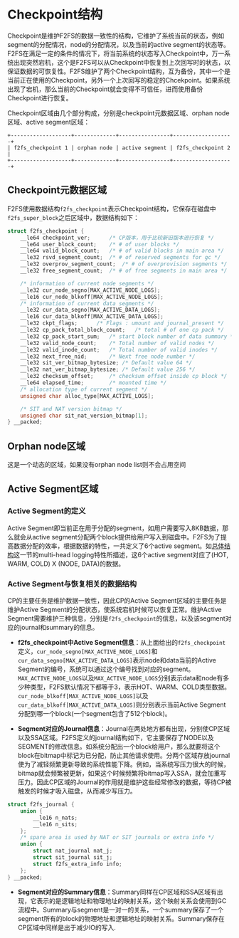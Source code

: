 # Checkpoint结构
Checkpoint是维护F2FS的数据一致性的结构，它维护了系统当前的状态，例如segment的分配情况，node的分配情况，以及当前的active segment的状态等。F2FS在满足一定的条件的情况下，将当前系统的状态写入Checkpoint中，万一系统出现突然宕机，这个是F2FS可以从Checkpoint中恢复到上次回写时的状态，以保证数据的可恢复性。F2FS维护了两个Checkpoint结构，互为备份，其中一个是当前正在使用的Checkpoint，另外一个上次回写的稳定的Chcekpoint。如果系统出现了宕机，那么当前的Checkpoint就会变得不可信任，进而使用备份Checkpoint进行恢复。


Checkpoint区域由几个部分构成，分别是checkpoint元数据区域、orphan node区域、active segment区域：

```
+-------------------+-------------+----------------+-------------------+
| f2fs_checkpoint 1 | orphan node | active segment | f2fs_checkpoint 2 |
+-------------------+-------------+----------------+-------------------+
```

## Checkpoint元数据区域
F2FS使用数据结构`f2fs_checkpoint`表示Checkpoint结构，它保存在磁盘中`f2fs_super_block`之后区域中，数据结构如下：
```c
struct f2fs_checkpoint {
	__le64 checkpoint_ver;		/* CP版本，用于比较新旧版本进行恢复 */
	__le64 user_block_count;	/* # of user blocks */
	__le64 valid_block_count;	/* # of valid blocks in main area */
	__le32 rsvd_segment_count;	/* # of reserved segments for gc */
	__le32 overprov_segment_count;	/* # of overprovision segments */
	__le32 free_segment_count;	/* # of free segments in main area */

	/* information of current node segments */
	__le32 cur_node_segno[MAX_ACTIVE_NODE_LOGS];
	__le16 cur_node_blkoff[MAX_ACTIVE_NODE_LOGS];
	/* information of current data segments */
	__le32 cur_data_segno[MAX_ACTIVE_DATA_LOGS];
	__le16 cur_data_blkoff[MAX_ACTIVE_DATA_LOGS];
	__le32 ckpt_flags;		/* Flags : umount and journal_present */
	__le32 cp_pack_total_block_count;	/* total # of one cp pack */
	__le32 cp_pack_start_sum;	/* start block number of data summary */
	__le32 valid_node_count;	/* Total number of valid nodes */
	__le32 valid_inode_count;	/* Total number of valid inodes */
	__le32 next_free_nid;		/* Next free node number */
	__le32 sit_ver_bitmap_bytesize;	/* Default value 64 */
	__le32 nat_ver_bitmap_bytesize; /* Default value 256 */
	__le32 checksum_offset;		/* checksum offset inside cp block */
	__le64 elapsed_time;		/* mounted time */
	/* allocation type of current segment */
	unsigned char alloc_type[MAX_ACTIVE_LOGS];

	/* SIT and NAT version bitmap */
	unsigned char sit_nat_version_bitmap[1];
} __packed;
```

## Orphan node区域
这是一个动态的区域，如果没有orphan node list则不会占用空间


## Active Segment区域
### Active Segment的定义
Active Segment即当前正在用于分配的segment，如用户需要写入8KB数据，那么就会从active segment分配两个block提供给用户写入到磁盘中。F2FS为了提高数据分配的效率，根据数据的特性，一共定义了6个active segment。如[总体结构](https://github.com/RiweiPan/F2FS-NOTES/blob/master/F2FS-Layout/%E6%80%BB%E4%BD%93%E7%BB%93%E6%9E%84.md)这一节的multi-head logging特性所描述，这6个active segment对应了(HOT, WARM, COLD) X (NODE, DATA)的数据。

### Active Segment与恢复相关的数据结构
CP的主要任务是维护数据一致性，因此CP的Active Segment区域的主要任务是维护Active Segment的分配状态，使系统宕机时候可以恢复正常。维护Active Segment需要维护三种信息，分别是`f2fs_checkpoint`的信息，以及该segment对应的journal和summary的信息。

- **f2fs_checkpoint中Active Segment信息**：从上面给出的`f2fs_checkpoint`定义，`cur_node_segno[MAX_ACTIVE_NODE_LOGS]`和`cur_data_segno[MAX_ACTIVE_DATA_LOGS]`表示node和data当前的Active Segment的编号，系统可以通过这个编号找到对应的segment。`MAX_ACTIVE_NODE_LOGS`以及`MAX_ACTIVE_NODE_LOGS`分别表示data和node有多少种类型，F2FS默认情况下都等于3，表示HOT、WARM、COLD类型数据。`cur_node_blkoff[MAX_ACTIVE_NODE_LOGS]`以及`cur_data_blkoff[MAX_ACTIVE_DATA_LOGS]`则分别表示当前Active Segment分配到哪一个block(一个segment包含了512个block)。

- **Segment对应的Journal信息**：Journal在两处地方都有出现，分别使CP区域以及SSA区域。F2FS定义的journal结构如下，它主要保存了NODE以及SEGMENT的修改信息。如系统分配出一个block给用户，那么就要将这个block在bitmap中标记为已分配，防止其他请求使用。分两个区域存放journal使为了减轻频繁更新导致的系统性能下降。例如，当系统写压力很大的时候，bitmap就会频繁被更新，如果这个时候频繁将bitmap写入SSA，就会加重写压力。因此CP区域的Journal的作用就是维护这些经常修改的数据，等待CP被触发的时候才吸入磁盘，从而减少写压力。
```c
struct f2fs_journal {
	union {
		__le16 n_nats;
		__le16 n_sits;
	};
	/* spare area is used by NAT or SIT journals or extra info */
	union {
		struct nat_journal nat_j;
		struct sit_journal sit_j;
		struct f2fs_extra_info info;
	};
} __packed;
```
- **Segment对应的Summary信息**：Summary同样在CP区域和SSA区域有出现，它表示的是逻辑地址和物理地址的映射关系，这个映射关系会使用到GC流程中。Summary与segment是一对一的关系，一个summary保存了一个segment所有的block的物理地址和逻辑地址的映射关系。Summary保存在CP区域中同样是出于减少IO的写入.